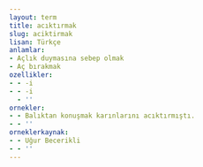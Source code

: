 ```yaml
---
layout: term
title: acıktırmak
slug: aciktirmak
lisan: Türkçe
anlamlar:
- Açlık duymasına sebep olmak
- Aç bırakmak
ozellikler:
- - -i
- - -i
  - ''
ornekler:
- - Balıktan konuşmak karınlarını acıktırmıştı.
- - ''
orneklerkaynak:
- - Uğur Becerikli
- - ''
---
```

